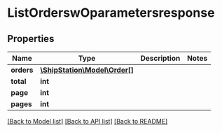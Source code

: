 # ListOrderswOparametersresponse

## Properties
Name | Type | Description | Notes
------------ | ------------- | ------------- | -------------
**orders** | [**\ShipStation\Model\Order[]**](Order.md) |  | 
**total** | **int** |  | 
**page** | **int** |  | 
**pages** | **int** |  | 

[[Back to Model list]](../README.md#documentation-for-models) [[Back to API list]](../README.md#documentation-for-api-endpoints) [[Back to README]](../README.md)


